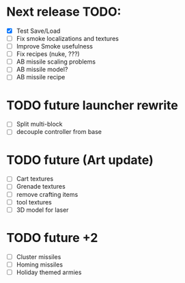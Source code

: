 # Next release TODO:

- [X] Test Save/Load
- [ ] Fix smoke localizations and textures
- [ ] Improve Smoke usefulness
- [ ] Fix recipes (nuke, ???)
- [ ] AB missile scaling problems
- [ ] AB missile model?
- [ ] AB missile recipe

# TODO future launcher rewrite

- [ ] Split multi-block
- [ ] decouple controller from base

# TODO future (Art update)

- [ ] Cart textures
- [ ] Grenade textures
- [ ] remove crafting items
- [ ] tool textures
- [ ] 3D model for laser

# TODO future +2

- [ ] Cluster missiles
- [ ] Homing missiles
- [ ] Holiday themed armies